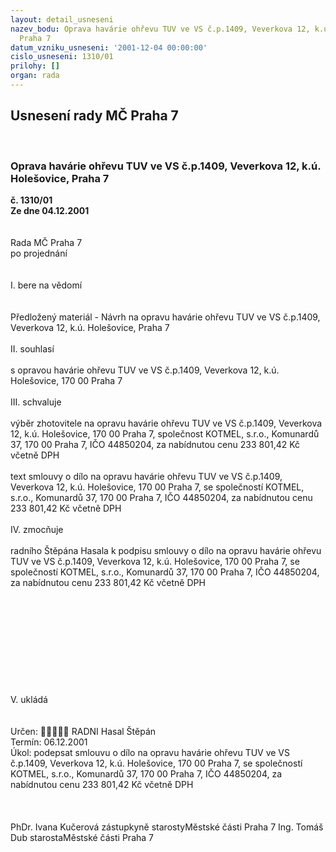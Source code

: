 ```yaml
---
layout: detail_usneseni
nazev_bodu: Oprava havárie ohřevu TUV ve VS č.p.1409, Veverkova 12, k.ú. Holešovice,
  Praha 7
datum_vzniku_usneseni: '2001-12-04 00:00:00'
cislo_usneseni: 1310/01
prilohy: []
organ: rada
---
```

<div id="ucUsn_pList" class="usn">
	<span><h2>Usnesení rady MČ Praha 7 </h2>
<br></span><div class="standBody">
<span><h3>Oprava havárie ohřevu TUV ve VS č.p.1409, Veverkova 12, k.ú. Holešovice, Praha 7</h3></span><div class="center">
		<strong>č. 1310/01</strong><br>
	</div>
<div class="center">
		<strong>Ze dne 04.12.2001</strong><br><br>
	</div>
<br>Rada MČ Praha 7<br>po projednání<br><br><br>I.	bere na vědomí<br><br> <br>Předložený materiál - Návrh na opravu havárie ohřevu TUV ve VS č.p.1409, Veverkova 12, k.ú. Holešovice,  Praha 7<br><br>II.	souhlasí <br><br>s opravou havárie ohřevu TUV ve VS č.p.1409, Veverkova 12, k.ú. Holešovice, 170 00 Praha 7<br><br>III.	schvaluje <br><br>výběr zhotovitele na opravu havárie ohřevu TUV ve VS č.p.1409, Veverkova 12, k.ú. Holešovice, 170 00 Praha 7, společnost KOTMEL, s.r.o., Komunardů 37, 170 00 Praha 7, IČO 44850204, za nabídnutou cenu 233 801,42 Kč  včetně DPH <br><br>text smlouvy o dílo na opravu havárie ohřevu TUV ve VS č.p.1409, Veverkova 12, k.ú. Holešovice, 170 00 Praha 7, se společností KOTMEL, s.r.o., Komunardů 37, 170 00 Praha 7, IČO 44850204, za nabídnutou cenu 233 801,42 Kč  včetně DPH <br><br>IV.	zmocňuje <br><br>radního Štěpána Hasala k podpisu smlouvy o dílo na opravu havárie ohřevu TUV ve VS č.p.1409, Veverkova 12, k.ú. Holešovice, 170 00 Praha 7, se společností KOTMEL, s.r.o., Komunardů 37, 170 00 Praha 7, IČO 44850204, za nabídnutou cenu 233 801,42 Kč  včetně DPH <br><br><br><br><br><br><br><br><br><br><br>V.       ukládá <br><br> <br>Určen:	﷡﷡﷡﷡﷡	RADNI Hasal Štěpán<br>Termín: 06.12.2001<br>Úkol:	podepsat smlouvu o dílo na opravu havárie ohřevu TUV ve VS č.p.1409, Veverkova 12, k.ú. Holešovice, 170 00 Praha 7, se společností KOTMEL, s.r.o., Komunardů 37, 170 00 Praha 7, IČO 44850204, za nabídnutou cenu 233 801,42 Kč  včetně DPH <br> <br>		 <br>	<br>PhDr. Ivana Kučerová zástupkyně starostyMěstské části Praha 7	Ing. Tomáš Dub starostaMěstské části Praha 7<br>	<br><br>
</div>
</div>